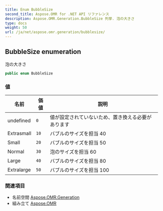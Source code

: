 ```yaml
---
title: Enum BubbleSize
second_title: Aspose.OMR for .NET API リファレンス
description: Aspose.OMR.Generation.BubbleSize 列挙. 泡の大きさ
type: docs
weight: 50
url: /ja/net/aspose.omr.generation/bubblesize/
---
```

## BubbleSize enumeration

泡の大きさ

```csharp
public enum BubbleSize
```

### 値

| 名前 | 価値 | 説明 |
| --- | --- | --- |
| undefined | `0` | 値が設定されていないため、置き換える必要があります |
| Extrasmall | `10` | バブルのサイズを担当 40 |
| Small | `20` | バブルのサイズを担当 50 |
| Normal | `30` | 泡のサイズを担当 60 |
| Large | `40` | バブルのサイズを担当 80 |
| Extralarge | `50` | バブルのサイズを担当 100 |

### 関連項目

* 名前空間 [Aspose.OMR.Generation](../../aspose.omr.generation/)
* 組み立て [Aspose.OMR](../../)


